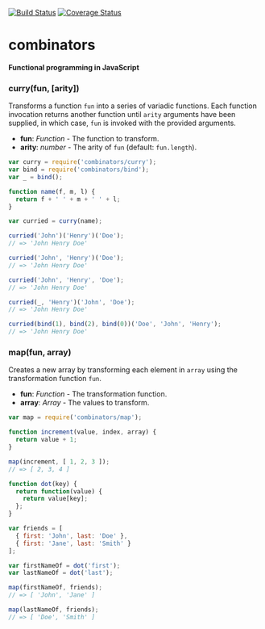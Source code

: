 [![Build Status](https://travis-ci.org/bakerface/combinators.svg?branch=master)](https://travis-ci.org/bakerface/combinators) [![Coverage Status](https://coveralls.io/repos/bakerface/combinators/badge.svg?branch=master)](https://coveralls.io/r/bakerface/combinators)

# combinators
**Functional programming in JavaScript**

### curry(fun, [arity])
Transforms a function `fun` into a series of variadic functions.
Each function invocation returns another function until `arity`
arguments have been supplied, in which case, `fun` is invoked with
the provided arguments.

- **fun**: *Function* - The function to transform.
- **arity**: *number* - The arity of `fun` (default: ``fun.length``).

``` javascript
var curry = require('combinators/curry');
var bind = require('combinators/bind');
var _ = bind();

function name(f, m, l) {
  return f + ' ' + m + ' ' + l;
}

var curried = curry(name);

curried('John')('Henry')('Doe');
// => 'John Henry Doe'

curried('John', 'Henry')('Doe');
// => 'John Henry Doe'

curried('John', 'Henry', 'Doe');
// => 'John Henry Doe'

curried(_, 'Henry')('John', 'Doe');
// => 'John Henry Doe'

curried(bind(1), bind(2), bind(0))('Doe', 'John', 'Henry');
// => 'John Henry Doe'
```

### map(fun, array)
Creates a new array by transforming each element in `array`
using the transformation function `fun`.

- **fun**: *Function* - The transformation function.
- **array**: *Array* - The values to transform.

``` javascript
var map = require('combinators/map');

function increment(value, index, array) {
  return value + 1;
}

map(increment, [ 1, 2, 3 ]);
// => [ 2, 3, 4 ]

function dot(key) {
  return function(value) {
    return value[key];
  };
}

var friends = [
  { first: 'John', last: 'Doe' },
  { first: 'Jane', last: 'Smith' }
];

var firstNameOf = dot('first');
var lastNameOf = dot('last');

map(firstNameOf, friends);
// => [ 'John', 'Jane' ]

map(lastNameOf, friends);
// => [ 'Doe', 'Smith' ]
```
